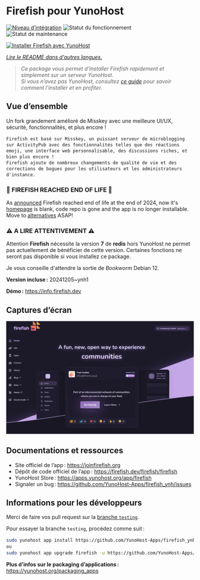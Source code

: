 <!--
Nota bene : ce README est automatiquement généré par <https://github.com/YunoHost/apps/tree/master/tools/readme_generator>
Il NE doit PAS être modifié à la main.
-->

# Firefish pour YunoHost

[![Niveau d’intégration](https://apps.yunohost.org/badge/integration/firefish)](https://ci-apps.yunohost.org/ci/apps/firefish/)
![Statut du fonctionnement](https://apps.yunohost.org/badge/state/firefish)
![Statut de maintenance](https://apps.yunohost.org/badge/maintained/firefish)

[![Installer Firefish avec YunoHost](https://install-app.yunohost.org/install-with-yunohost.svg)](https://install-app.yunohost.org/?app=firefish)

*[Lire le README dans d'autres langues.](./ALL_README.md)*

> *Ce package vous permet d’installer Firefish rapidement et simplement sur un serveur YunoHost.*  
> *Si vous n’avez pas YunoHost, consultez [ce guide](https://yunohost.org/install) pour savoir comment l’installer et en profiter.*

## Vue d’ensemble

Un fork grandement amélioré de Misskey avec une meilleure UI/UX, sécurité, fonctionnalités, et plus encore !


    Firefish est basé sur Misskey, un puissant serveur de microblogging sur ActivityPub avec des fonctionnalités telles que des réactions emoji, une interface web personnalisable, des discussions riches, et bien plus encore !
    Firefish ajoute de nombreux changements de qualité de vie et des corrections de bogues pour les utilisateurs et les administrateurs d'instance.

### 🛑 FIREFISH REACHED END OF LIFE 🛑 ###

As [announced](https://lm.korako.me/post/91660) Firefish reached end of life at the end of 2024, now it's [homepage](https://firefish.dev) is blank, code repo is gone and the app is no longer installable.
Move to [alternatives](https://apps.yunohost.org/catalog?category=social_media) ASAP!

### ⚠️ A LIRE ATTENTIVEMENT ⚠️

Attention **Firefish** nécessite la version **7** de **redis** hors YunoHost ne permet pas actuellement de bénéficier de cette version.
Certaines fonctions ne seront pas disponible si vous installez ce package.

Je vous conseille d'attendre la sortie de _Bookworm_ Debian 12.

**Version incluse :** 20241205~ynh1

**Démo :** <https://info.firefish.dev>

## Captures d’écran

![Capture d’écran de Firefish](./doc/screenshots/screenshot-firefish.png)

## Documentations et ressources

- Site officiel de l’app : <https://joinfirefish.org>
- Dépôt de code officiel de l’app : <https://firefish.dev/firefish/firefish>
- YunoHost Store : <https://apps.yunohost.org/app/firefish>
- Signaler un bug : <https://github.com/YunoHost-Apps/firefish_ynh/issues>

## Informations pour les développeurs

Merci de faire vos pull request sur la [branche `testing`](https://github.com/YunoHost-Apps/firefish_ynh/tree/testing).

Pour essayer la branche `testing`, procédez comme suit :

```bash
sudo yunohost app install https://github.com/YunoHost-Apps/firefish_ynh/tree/testing --debug
ou
sudo yunohost app upgrade firefish -u https://github.com/YunoHost-Apps/firefish_ynh/tree/testing --debug
```

**Plus d’infos sur le packaging d’applications :** <https://yunohost.org/packaging_apps>

